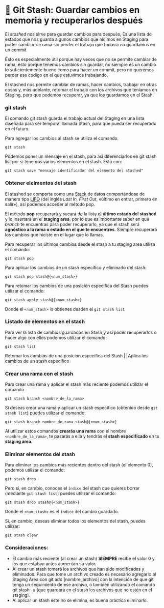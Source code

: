 # 🦊 Git Stash: Guardar cambios en memoria y recuperarlos después



El _stashed_ nos sirve para guardar cambios para después, Es una lista de estados que nos guarda algunos cambios que hicimos en Staging para poder cambiar de rama sin perder el trabajo que todavía no guardamos en un commit

Ésto es especialmente útil porque hay veces que no se permite cambiar de rama, ésto porque tenemos cambios sin guardar, no siempre es un cambio lo suficientemente bueno como para hacer un commit, pero no queremos perder ese código en el que estuvimos trabajando.

El stashed nos permite cambiar de ramas, hacer cambios, trabajar en otras cosas y, más adelante, retomar el trabajo con los archivos que teníamos en Staging, pero que podemos recuperar, ya que los guardamos en el Stash.

### git stash

El comando git stash guarda el trabajo actual del Staging en una lista diseñada para ser temporal llamada Stash, para que pueda ser recuperado en el futuro.

Para agregar los cambios al stash se utiliza el comando:

```
git stash
```

Podemos poner un mensaje en el stash, para asi diferenciarlos en git stash list por si tenemos varios elementos en el stash. Ésto con:

```
git stash save "mensaje identificador del elemento del stashed"
```

### Obtener elelmentos del stash

El stashed se comporta como una [Stack](https://es.wikipedia.org/wiki/Pila\_\(inform%C3%A1tica\)) de datos comportándose de manera tipo [LIFO](https://es.wikipedia.org/wiki/LIFO) (del inglés _Last In, First Out_, «último en entrar, primero en salir»), así podemos acceder al método pop.

El método **pop** recuperará y sacará de la lista el **último estado del stashed** y lo insertará en el **staging area**, por lo que es importante saber en qué _branch_ te encuentras para poder recuperarlo, ya que el stash será **agnóstico a la rama o estado en el que te encuentres**. Siempre recuperará los cambios que hiciste en el lugar que lo llamas.

Para recuperar los últimos cambios desde el stash a tu staging area utiliza el comando:

```
git stash pop
```

Para aplicar los cambios de un stash específico y eliminarlo del stash:

```
git stash pop stash@{<num_stash>}
```

Para retomar los cambios de una posición específica del Stash puedes utilizar el comando:

```
git stash apply stash@{<num_stash>}
```

Donde el `<num_stash>` lo obtienes desden el `git stash list`

### Listado de elementos en el stash

Para ver la lista de cambios guardados en Stash y así poder recuperarlos o hacer algo con ellos podemos utilizar el comando:

```
git stash list
```

Retomar los cambios de una posición específica del Stash || Aplica los cambios de un stash específico

### Crear una rama con el stash

Para crear una rama y aplicar el stash más reciente podemos utilizar el comando

```
git stash branch <nombre_de_la_rama>
```

Si deseas crear una rama y aplicar un stash específico (obtenido desde `git stash list`) puedes utilizar el comando:

```
git stash branch nombre_de_rama stash@{<num_stash>}
```

Al utilizar estos comandos **crearás una rama** con el nombre `<nombre_de_la_rama>`, te pasarás a ella y tendrás el **stash especificado** en tu **staging area**.

### Eliminar elementos del stash

Para eliminar los cambios más recientes dentro del stash (el elemento 0), podemos utilizar el comando:

```
git stash drop
```

Pero si, en cambio, conoces el `índice` del stash que quieres borrar (mediante `git stash list`) puedes utilizar el comando:

```
git stash drop stash@{<num_stash>}
```

Donde el `<num_stash>` es el `índice` del cambio guardado.

Si, en cambio, deseas eliminar todos los elementos del stash, puedes utilizar:

```
git stash clear
```

### Consideraciones:

* El cambio más reciente (al crear un stash) **SIEMPRE** recibe el valor 0 y los que estaban antes aumentan su valor.
* Al crear un stash tomará los archivos que han sido modificados y eliminados. Para que tome un archivo creado es necesario agregarlo al Staging Area con git add \[nombre\_archivo] con la intención de que git tenga un seguimiento de ese archivo, o también utilizando el comando git stash -u (que guardará en el stash los archivos que no estén en el staging).
* Al aplicar un stash este no se elimina, es buena práctica eliminarlo.
